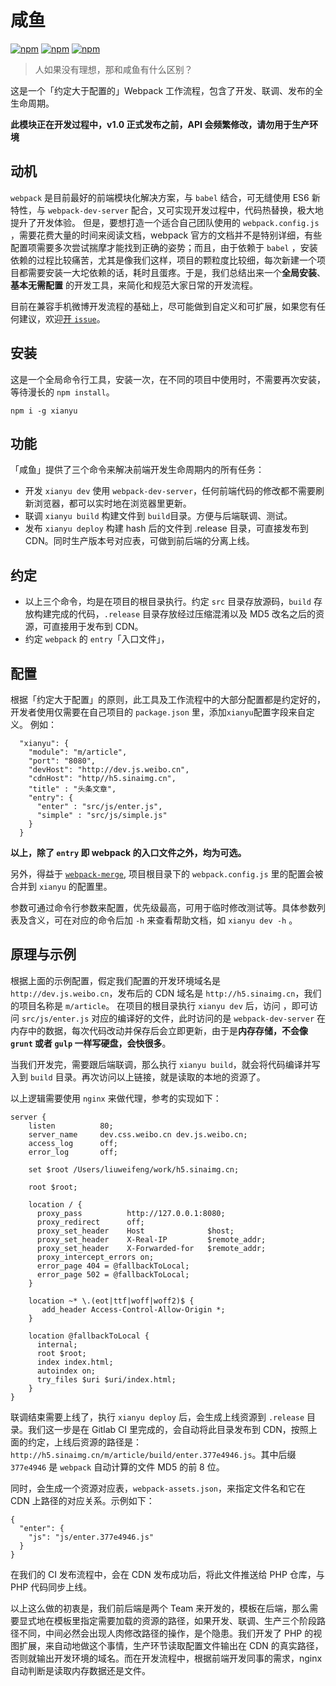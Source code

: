 # 咸鱼
[![npm](https://img.shields.io/npm/dt/xianyu.svg?style=flat-square)](https://www.npmjs.com/package/xianyu)
[![npm](https://img.shields.io/npm/v/xianyu.svg?style=flat-square)](https://www.npmjs.com/package/xianyu)
[![npm](https://img.shields.io/npm/l/xianyu.svg?style=flat-square)](https://www.npmjs.com/package/xianyu)

> 人如果没有理想，那和咸鱼有什么区别？

这是一个「约定大于配置的」Webpack 工作流程，包含了开发、联调、发布的全生命周期。

**此模块正在开发过程中，v1.0 正式发布之前，API 会频繁修改，请勿用于生产环境**

## 动机
`webpack` 是目前最好的前端模块化解决方案，与 `babel` 结合，可无缝使用 ES6 新特性，与 `webpack-dev-server` 配合，又可实现开发过程中，代码热替换，极大地提升了开发体验。
但是，要想打造一个适合自己团队使用的 `webpack.config.js` ，需要花费大量的时间来阅读文档，webpack 官方的文档并不是特别详细，有些配置项需要多次尝试揣摩才能找到正确的姿势；而且，由于依赖于 `babel` ，安装依赖的过程比较痛苦，尤其是像我们这样，项目的颗粒度比较细，每次新建一个项目都需要安装一大坨依赖的话，耗时且蛋疼。于是，我们总结出来一个**全局安装**、**基本无需配置** 的开发工具，来简化和规范大家日常的开发流程。

目前在兼容手机微博开发流程的基础上，尽可能做到自定义和可扩展，如果您有任何建议，欢迎[开 `issue`](https://github.com/liuweifeng/xianyu/issues/new)。
## 安装
这是一个全局命令行工具，安装一次，在不同的项目中使用时，不需要再次安装，等待漫长的 `npm install`。
```
npm i -g xianyu
```
## 功能

「咸鱼」提供了三个命令来解决前端开发生命周期内的所有任务：

* 开发
`xianyu dev`
使用 `webpack-dev-server`，任何前端代码的修改都不需要刷新浏览器，都可以实时地在浏览器里更新。
* 联调
`xianyu build`
构建文件到 `build`目录。方便与后端联调、测试。
* 发布
`xianyu deploy`
构建 hash 后的文件到 .release 目录，可直接发布到 CDN。同时生产版本号对应表，可做到前后端的分离上线。

## 约定
* 以上三个命令，均是在项目的根目录执行。约定 `src` 目录存放源码，`build` 存放构建完成的代码，`.release` 目录存放经过压缩混淆以及 MD5 改名之后的资源，可直接用于发布到 CDN。
* 约定 `webpack` 的 `entry`「入口文件」，

## 配置
根据「约定大于配置」的原则，此工具及工作流程中的大部分配置都是约定好的，开发者使用仅需要在自己项目的 `package.json` 里，添加`xianyu`配置字段来自定义。
例如：

```
  "xianyu": {
    "module": "m/article",
    "port": "8080",
    "devHost": "http://dev.js.weibo.cn",
    "cdnHost": "http//h5.sinaimg.cn",
    "title" : "头条文章",
    "entry": {
      "enter" : "src/js/enter.js",
      "simple" : "src/js/simple.js"
    }
  }
```
**以上，除了 `entry` 即 webpack 的入口文件之外，均为可选。**

另外，得益于 [`webpack-merge`](https://github.com/survivejs/webpack-merge), 项目根目录下的 `webpack.config.js` 里的配置会被合并到 `xianyu` 的配置里。

参数可通过命令行参数来配置，优先级最高，可用于临时修改测试等。具体参数列表及含义，可在对应的命令后加 `-h` 来查看帮助文档，如 `xianyu dev -h` 。

## 原理与示例
根据上面的示例配置，假定我们配置的开发环境域名是 `http://dev.js.weibo.cn`，发布后的 CDN 域名是 `http://h5.sinaimg.cn`，我们的项目名称是 `m/article`。
在项目的根目录执行 `xianyu dev` 后，访问 [](http://dev.js.weibo.cn/m/article/build/enter.js)，即可访问 `src/js/enter.js` 对应的编译好的文件，此时访问的是 `webpack-dev-server` 在内存中的数据，每次代码改动并保存后会立即更新，由于是**内存存储，不会像 `grunt` 或者 `gulp` 一样写硬盘，会快很多**。

当我们开发完，需要跟后端联调，那么执行 `xianyu build`，就会将代码编译并写入到 `build` 目录。再次访问以上链接，就是读取的本地的资源了。

以上逻辑需要使用 `nginx` 来做代理，参考的实现如下：

```nginx
server {
    listen          80;
    server_name     dev.css.weibo.cn dev.js.weibo.cn;
    access_log      off;
    error_log       off;

    set $root /Users/liuweifeng/work/h5.sinaimg.cn;

    root $root;

    location / {
      proxy_pass          http://127.0.0.1:8080;
      proxy_redirect      off;
      proxy_set_header    Host              $host;
      proxy_set_header    X-Real-IP         $remote_addr;
      proxy_set_header    X-Forwarded-for   $remote_addr;
      proxy_intercept_errors on;
      error_page 404 = @fallbackToLocal;
      error_page 502 = @fallbackToLocal;
    }

    location ~* \.(eot|ttf|woff|woff2)$ {
       add_header Access-Control-Allow-Origin *;
    }

    location @fallbackToLocal {
      internal;
      root $root;
      index index.html;
      autoindex on;
      try_files $uri $uri/index.html;
    }
}
```
联调结束需要上线了，执行 `xianyu deploy` 后，会生成上线资源到 `.release` 目录。我们这一步是在 Gitlab CI 里完成的，会自动将此目录发布到 CDN，按照上面的约定，上线后资源的路径是：`http://h5.sinaimg.cn/m/article/build/enter.377e4946.js`。其中后缀 `377e4946` 是 `webpack` 自动计算的文件 MD5 的前 8 位。

同时，会生成一个资源对应表，`webpack-assets.json`，来指定文件名和它在 CDN 上路径的对应关系。示例如下：
```
{
  "enter": {
    "js": "js/enter.377e4946.js"
  }
}
```
在我们的 CI 发布流程中，会在 CDN 发布成功后，将此文件推送给 PHP 仓库，与 PHP 代码同步上线。

以上这么做的初衷是，我们前后端是两个 Team 来开发的，模板在后端，那么需要显式地在模板里指定需要加载的资源的路径，如果开发、联调、生产三个阶段路径不同，中间必然会出现人肉修改路径的操作，是个隐患。我们开发了 PHP 的视图扩展，来自动地做这个事情，生产环节读取配置文件输出在 CDN 的真实路径，否则就输出开发环境的域名。而在开发流程中，根据前端开发同事的需求，nginx 自动判断是读取内存数据还是文件。
